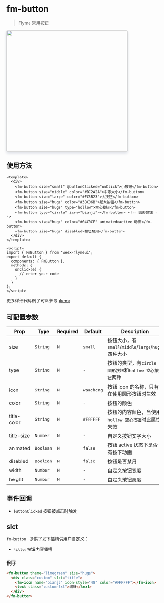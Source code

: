 # fm-button

> Flyme 常用按钮

<img src="http://baas.dfs.flyme.cn/group4/M03/8E/66/CgOUYFqowNiABMNzAAFlre5uGR8199.png" width=400 style="box-shadow: 0 5px 10px 0 #d9dce3; border-radius: 4px;" />

## 使用方法
```vue
<template>
  <div>
    <fm-button size="small" @buttonClicked="onClick">小按钮</fm-button>
    <fm-button size="middle" color="#DC2A2A">中等大小</fm-button>
    <fm-button size="large" color="#FC5B23">大按钮</fm-button>
    <fm-button size="huge" color="#3BC06B">超大按钮</fm-button>
    <fm-button size="huge" type="hollow">空心按钮</fm-button>
    <fm-button type="circle" icon="bianji"></fm-button> <!-- 圆形按钮 -->
    <fm-button size="huge" color="#04C0CF" animated>active 动画</fm-button>
    <fm-button size="huge" disabled>按钮禁用</fm-button>
  </div>
</template>

<script>
import { FmButton } from 'weex-flymeui';
export default {
  components: { FmButton },
  methods: {
    onClick(e) {
      // enter your code
    }
  }
};
</script>
```

更多详细代码例子可以参考 [demo](https://github.com/FlymeApps/weex-flymeui/blob/master/example/component/button/index.vue)

## 可配置参数
| Prop | Type | Required | Default | Description |
|-------------|------------|--------|-----|-----|
| size | `String` |`N`| `small` | 按钮大小，有 `small`/`middle`/`large`/`huge` 四种大小 |
| type | `String` |`N`| `-` | 按钮的类型，有`circle 圆形按钮`和`hollow 空心按钮`两种 |
| icon | `String` |`N`| `wancheng` | 按钮 Icon 的名称，只有在使用圆形按钮时生效 |
| color | `String` |`N`| `-` | 按钮的颜色 |
| title-color | `String` |`N`| `#FFFFFF` | 按钮的内容颜色，当使用`hollow 空心按钮`时此属性失效 |
| title-size | `Number` |`N`| `-` | 自定义按钮文字大小 |
| animated | `Boolean` |`N`| `false` | 按钮 active 状态下是否有按下动画 |
| disabled | `Boolean` |`N`| `false` | 按钮是否禁用 |
| width | `Number` |`N`| `-` | 自定义按钮宽度 |
| height | `Number` |`N`| `-` | 自定义按钮高度 |

## 事件回调

- `buttonClicked` 按钮被点击时触发

## slot

`fm-button ` 提供了以下插槽供用户自定义：

  - `title`: 按钮内容插槽

### 例子
```html
<fm-button theme="limegreen" size="huge">
  <div class="custom" slot="title">
    <fm-icon name="bianji" icon-style="48" color="#FFFFFF"></fm-icon>
    <text class="custom-txt">编辑</text>
  </div>
</fm-button>
```
